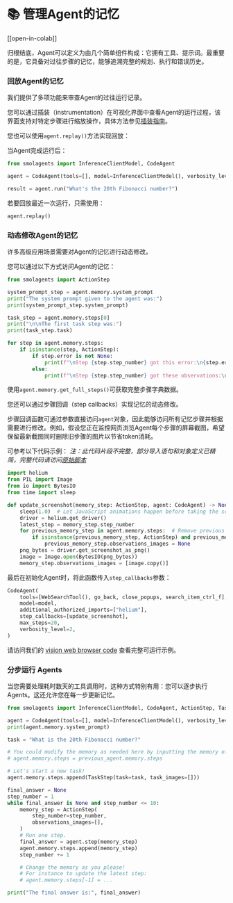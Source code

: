 # 📚 管理Agent的记忆

[[open-in-colab]]

归根结底，Agent可以定义为由几个简单组件构成：它拥有工具、提示词。最重要的是，它具备对过往步骤的记忆，能够追溯完整的规划、执行和错误历史。

### 回放Agent的记忆

我们提供了多项功能来审查Agent的过往运行记录。

您可以通过插装（instrumentation）在可视化界面中查看Agent的运行过程，该界面支持对特定步骤进行缩放操作，具体方法参见[插装指南](./inspect_runs)。

您也可以使用`agent.replay()`方法实现回放：

当Agent完成运行后：
```py
from smolagents import InferenceClientModel, CodeAgent

agent = CodeAgent(tools=[], model=InferenceClientModel(), verbosity_level=0)

result = agent.run("What's the 20th Fibonacci number?")
```

若要回放最近一次运行，只需使用：
```py
agent.replay()
```

### 动态修改Agent的记忆

许多高级应用场景需要对Agent的记忆进行动态修改。

您可以通过以下方式访问Agent的记忆：

```py
from smolagents import ActionStep

system_prompt_step = agent.memory.system_prompt
print("The system prompt given to the agent was:")
print(system_prompt_step.system_prompt)

task_step = agent.memory.steps[0]
print("\n\nThe first task step was:")
print(task_step.task)

for step in agent.memory.steps:
    if isinstance(step, ActionStep):
        if step.error is not None:
            print(f"\nStep {step.step_number} got this error:\n{step.error}\n")
        else:
            print(f"\nStep {step.step_number} got these observations:\n{step.observations}\n")
```

使用`agent.memory.get_full_steps()`可获取完整步骤字典数据。

您还可以通过步骤回调（step callbacks）实现记忆的动态修改。

步骤回调函数可通过参数直接访问`agent`对象，因此能够访问所有记忆步骤并根据需要进行修改。例如，假设您正在监控网页浏览Agent每个步骤的屏幕截图，希望保留最新截图同时删除旧步骤的图片以节省token消耗。

可参考以下代码示例：
_注：此代码片段不完整，部分导入语句和对象定义已精简，完整代码请访问[原始脚本](https://github.com/huggingface/smolagents/blob/main/src/smolagents/vision_web_browser.py)_

```py
import helium
from PIL import Image
from io import BytesIO
from time import sleep

def update_screenshot(memory_step: ActionStep, agent: CodeAgent) -> None:
    sleep(1.0)  # Let JavaScript animations happen before taking the screenshot
    driver = helium.get_driver()
    latest_step = memory_step.step_number
    for previous_memory_step in agent.memory.steps:  # Remove previous screenshots from logs for lean processing
        if isinstance(previous_memory_step, ActionStep) and previous_memory_step.step_number <= latest_step - 2:
            previous_memory_step.observations_images = None
    png_bytes = driver.get_screenshot_as_png()
    image = Image.open(BytesIO(png_bytes))
    memory_step.observations_images = [image.copy()]
```

最后在初始化Agent时，将此函数传入`step_callbacks`参数：

```py
CodeAgent(
    tools=[WebSearchTool(), go_back, close_popups, search_item_ctrl_f],
    model=model,
    additional_authorized_imports=["helium"],
    step_callbacks=[update_screenshot],
    max_steps=20,
    verbosity_level=2,
)
```

请访问我们的 [vision web browser code](https://github.com/huggingface/smolagents/blob/main/src/smolagents/vision_web_browser.py) 查看完整可运行示例。

### 分步运行 Agents

当您需要处理耗时数天的工具调用时，这种方式特别有用：您可以逐步执行Agents。这还允许您在每一步更新记忆。

```py
from smolagents import InferenceClientModel, CodeAgent, ActionStep, TaskStep

agent = CodeAgent(tools=[], model=InferenceClientModel(), verbosity_level=1)
print(agent.memory.system_prompt)

task = "What is the 20th Fibonacci number?"

# You could modify the memory as needed here by inputting the memory of another agent.
# agent.memory.steps = previous_agent.memory.steps

# Let's start a new task!
agent.memory.steps.append(TaskStep(task=task, task_images=[]))

final_answer = None
step_number = 1
while final_answer is None and step_number <= 10:
    memory_step = ActionStep(
        step_number=step_number,
        observations_images=[],
    )
    # Run one step.
    final_answer = agent.step(memory_step)
    agent.memory.steps.append(memory_step)
    step_number += 1

    # Change the memory as you please!
    # For instance to update the latest step:
    # agent.memory.steps[-1] = ...

print("The final answer is:", final_answer)
```